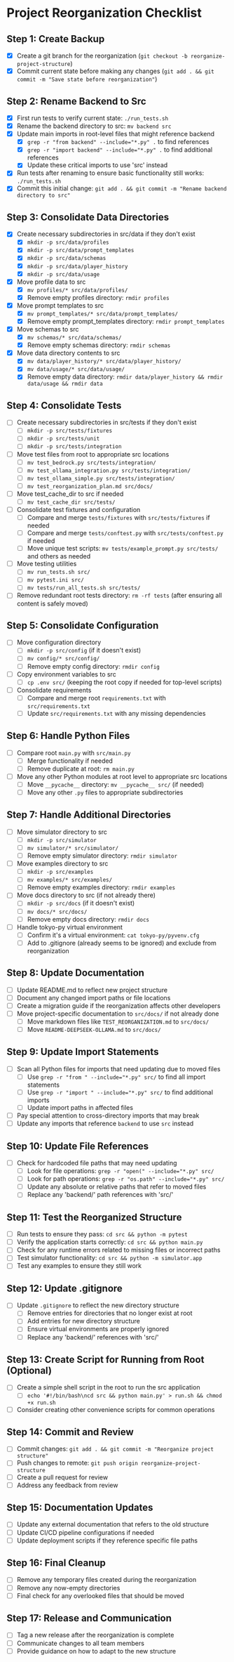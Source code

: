 # Project Reorganization Checklist

## Step 1: Create Backup
- [x] Create a git branch for the reorganization (`git checkout -b reorganize-project-structure`)
- [x] Commit current state before making any changes (`git add . && git commit -m "Save state before reorganization"`)

## Step 2: Rename Backend to Src
- [x] First run tests to verify current state: `./run_tests.sh`
- [x] Rename the backend directory to src: `mv backend src`
- [x] Update main imports in root-level files that might reference backend
  - [x] `grep -r "from backend" --include="*.py" .` to find references
  - [x] `grep -r "import backend" --include="*.py" .` to find additional references
  - [x] Update these critical imports to use 'src' instead
- [x] Run tests after renaming to ensure basic functionality still works: `./run_tests.sh`
- [x] Commit this initial change: `git add . && git commit -m "Rename backend directory to src"`

## Step 3: Consolidate Data Directories
- [x] Create necessary subdirectories in src/data if they don't exist
  - [x] `mkdir -p src/data/profiles`
  - [x] `mkdir -p src/data/prompt_templates`
  - [x] `mkdir -p src/data/schemas`
  - [x] `mkdir -p src/data/player_history`
  - [x] `mkdir -p src/data/usage`
- [x] Move profile data to src
  - [x] `mv profiles/* src/data/profiles/`
  - [x] Remove empty profiles directory: `rmdir profiles`
- [x] Move prompt templates to src
  - [x] `mv prompt_templates/* src/data/prompt_templates/`
  - [x] Remove empty prompt_templates directory: `rmdir prompt_templates`
- [x] Move schemas to src
  - [x] `mv schemas/* src/data/schemas/`
  - [x] Remove empty schemas directory: `rmdir schemas`
- [x] Move data directory contents to src
  - [x] `mv data/player_history/* src/data/player_history/`
  - [x] `mv data/usage/* src/data/usage/`
  - [x] Remove empty data directory: `rmdir data/player_history && rmdir data/usage && rmdir data`

## Step 4: Consolidate Tests
- [ ] Create necessary subdirectories in src/tests if they don't exist
  - [ ] `mkdir -p src/tests/fixtures`
  - [ ] `mkdir -p src/tests/unit`
  - [ ] `mkdir -p src/tests/integration`
- [ ] Move test files from root to appropriate src locations
  - [ ] `mv test_bedrock.py src/tests/integration/`
  - [ ] `mv test_ollama_integration.py src/tests/integration/`
  - [ ] `mv test_ollama_simple.py src/tests/integration/`
  - [ ] `mv test_reorganization_plan.md src/docs/`
- [ ] Move test_cache_dir to src if needed
  - [ ] `mv test_cache_dir src/tests/`
- [ ] Consolidate test fixtures and configuration
  - [ ] Compare and merge `tests/fixtures` with `src/tests/fixtures` if needed
  - [ ] Compare and merge `tests/conftest.py` with `src/tests/conftest.py` if needed
  - [ ] Move unique test scripts: `mv tests/example_prompt.py src/tests/` and others as needed
- [ ] Move testing utilities
  - [ ] `mv run_tests.sh src/`
  - [ ] `mv pytest.ini src/`
  - [ ] `mv tests/run_all_tests.sh src/tests/`
- [ ] Remove redundant root tests directory: `rm -rf tests` (after ensuring all content is safely moved)

## Step 5: Consolidate Configuration
- [ ] Move configuration directory
  - [ ] `mkdir -p src/config` (if it doesn't exist)
  - [ ] `mv config/* src/config/`
  - [ ] Remove empty config directory: `rmdir config`
- [ ] Copy environment variables to src
  - [ ] `cp .env src/` (keeping the root copy if needed for top-level scripts)
- [ ] Consolidate requirements
  - [ ] Compare and merge root `requirements.txt` with `src/requirements.txt`
  - [ ] Update `src/requirements.txt` with any missing dependencies

## Step 6: Handle Python Files
- [ ] Compare root `main.py` with `src/main.py`
  - [ ] Merge functionality if needed
  - [ ] Remove duplicate at root: `rm main.py`
- [ ] Move any other Python modules at root level to appropriate src locations
  - [ ] Move `__pycache__` directory: `mv __pycache__ src/` (if needed)
  - [ ] Move any other `.py` files to appropriate subdirectories

## Step 7: Handle Additional Directories
- [ ] Move simulator directory to src
  - [ ] `mkdir -p src/simulator`
  - [ ] `mv simulator/* src/simulator/`
  - [ ] Remove empty simulator directory: `rmdir simulator`
- [ ] Move examples directory to src
  - [ ] `mkdir -p src/examples`
  - [ ] `mv examples/* src/examples/`
  - [ ] Remove empty examples directory: `rmdir examples`
- [ ] Move docs directory to src (if not already there)
  - [ ] `mkdir -p src/docs` (if it doesn't exist)
  - [ ] `mv docs/* src/docs/`
  - [ ] Remove empty docs directory: `rmdir docs`
- [ ] Handle tokyo-py virtual environment
  - [ ] Confirm it's a virtual environment: `cat tokyo-py/pyvenv.cfg`
  - [ ] Add to .gitignore (already seems to be ignored) and exclude from reorganization

## Step 8: Update Documentation
- [ ] Update README.md to reflect new project structure
- [ ] Document any changed import paths or file locations
- [ ] Create a migration guide if the reorganization affects other developers
- [ ] Move project-specific documentation to `src/docs/` if not already done
  - [ ] Move markdown files like `TEST_REORGANIZATION.md` to `src/docs/`
  - [ ] Move `README-DEEPSEEK-OLLAMA.md` to `src/docs/`

## Step 9: Update Import Statements
- [ ] Scan all Python files for imports that need updating due to moved files
  - [ ] Use `grep -r "from " --include="*.py" src/` to find all import statements
  - [ ] Use `grep -r "import " --include="*.py" src/` to find additional imports
  - [ ] Update import paths in affected files
- [ ] Pay special attention to cross-directory imports that may break
- [ ] Update any imports that reference `backend` to use `src` instead

## Step 10: Update File References
- [ ] Check for hardcoded file paths that may need updating
  - [ ] Look for file operations: `grep -r "open(" --include="*.py" src/`
  - [ ] Look for path operations: `grep -r "os.path" --include="*.py" src/`
  - [ ] Update any absolute or relative paths that refer to moved files
  - [ ] Replace any 'backend/' path references with 'src/'

## Step 11: Test the Reorganized Structure
- [ ] Run tests to ensure they pass: `cd src && python -m pytest`
- [ ] Verify the application starts correctly: `cd src && python main.py`
- [ ] Check for any runtime errors related to missing files or incorrect paths
- [ ] Test simulator functionality: `cd src && python -m simulator.app`
- [ ] Test any examples to ensure they still work

## Step 12: Update .gitignore
- [ ] Update `.gitignore` to reflect the new directory structure
  - [ ] Remove entries for directories that no longer exist at root
  - [ ] Add entries for new directory structure
  - [ ] Ensure virtual environments are properly ignored
  - [ ] Replace any 'backend/' references with 'src/'

## Step 13: Create Script for Running from Root (Optional)
- [ ] Create a simple shell script in the root to run the src application
  - [ ] `echo '#!/bin/bash\ncd src && python main.py' > run.sh && chmod +x run.sh`
- [ ] Consider creating other convenience scripts for common operations

## Step 14: Commit and Review
- [ ] Commit changes: `git add . && git commit -m "Reorganize project structure"`
- [ ] Push changes to remote: `git push origin reorganize-project-structure`
- [ ] Create a pull request for review
- [ ] Address any feedback from review

## Step 15: Documentation Updates
- [ ] Update any external documentation that refers to the old structure
- [ ] Update CI/CD pipeline configurations if needed
- [ ] Update deployment scripts if they reference specific file paths

## Step 16: Final Cleanup
- [ ] Remove any temporary files created during the reorganization
- [ ] Remove any now-empty directories
- [ ] Final check for any overlooked files that should be moved

## Step 17: Release and Communication
- [ ] Tag a new release after the reorganization is complete
- [ ] Communicate changes to all team members
- [ ] Provide guidance on how to adapt to the new structure 